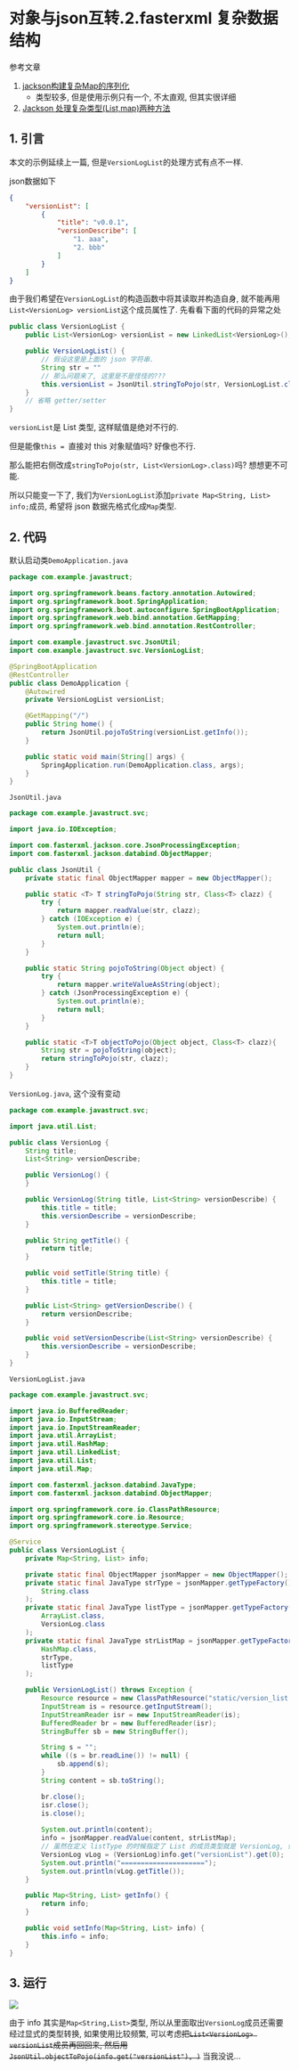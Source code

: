 # 对象与json互转.2.fasterxml 复杂数据结构

参考文章

1. [jackson构建复杂Map的序列化](https://www.cnblogs.com/zhshlimi/p/10300159.html)
    - 类型较多, 但是使用示例只有一个, 不太直观, 但其实很详细
2. [Jackson 处理复杂类型(List,map)两种方法](https://www.cnblogs.com/surge/p/9046223.html)

## 1. 引言

本文的示例延续上一篇, 但是`VersionLogList`的处理方式有点不一样.

json数据如下

```json
{
    "versionList": [
        {
            "title": "v0.0.1",
            "versionDescribe": [
                "1. aaa",
                "2. bbb"
            ]
        }
    ]
}
```

由于我们希望在`VersionLogList`的构造函数中将其读取并构造自身, 就不能再用`List<VersionLog> versionList`这个成员属性了. 先看看下面的代码的异常之处

```java
public class VersionLogList {
    public List<VersionLog> versionList = new LinkedList<VersionLog>();

    public VersionLogList() {
        // 假设这里是上面的 json 字符串.
        String str = "" 
        // 那么问题来了, 这里是不是怪怪的???
        this.versionList = JsonUtil.stringToPojo(str, VersionLogList.class);
    }
    // 省略 getter/setter
}
```

`versionList`是 List<VersionLog> 类型, 这样赋值是绝对不行的.

但是能像`this = `直接对 this 对象赋值吗? 好像也不行.

那么能把右侧改成`stringToPojo(str, List<VersionLog>.class)`吗? 想想更不可能.

所以只能变一下了, 我们为`VersionLogList`添加`private Map<String, List> info;`成员, 希望将 json 数据先格式化成`Map`类型.

## 2. 代码

默认启动类`DemoApplication.java`

```java
package com.example.javastruct;

import org.springframework.beans.factory.annotation.Autowired;
import org.springframework.boot.SpringApplication;
import org.springframework.boot.autoconfigure.SpringBootApplication;
import org.springframework.web.bind.annotation.GetMapping;
import org.springframework.web.bind.annotation.RestController;

import com.example.javastruct.svc.JsonUtil;
import com.example.javastruct.svc.VersionLogList;

@SpringBootApplication
@RestController
public class DemoApplication {
	@Autowired
	private VersionLogList versionList;

	@GetMapping("/")
	public String home() {
		return JsonUtil.pojoToString(versionList.getInfo());
	}

	public static void main(String[] args) {
		SpringApplication.run(DemoApplication.class, args);
	}
}

```

`JsonUtil.java`

```java
package com.example.javastruct.svc;

import java.io.IOException;

import com.fasterxml.jackson.core.JsonProcessingException;
import com.fasterxml.jackson.databind.ObjectMapper;

public class JsonUtil {
    private static final ObjectMapper mapper = new ObjectMapper();

    public static <T> T stringToPojo(String str, Class<T> clazz) {
        try {
            return mapper.readValue(str, clazz);
        } catch (IOException e) {
            System.out.println(e);
            return null;
        }
    }

    public static String pojoToString(Object object) {
        try {
            return mapper.writeValueAsString(object);
        } catch (JsonProcessingException e) {
            System.out.println(e);
            return null;
        }
    }

    public static <T>T objectToPojo(Object object, Class<T> clazz){
        String str = pojoToString(object);
        return stringToPojo(str, clazz);
    }
}

```

`VersionLog.java`, 这个没有变动

```java
package com.example.javastruct.svc;

import java.util.List;

public class VersionLog {
    String title;
    List<String> versionDescribe;

    public VersionLog() {
    }

    public VersionLog(String title, List<String> versionDescribe) {
        this.title = title;
        this.versionDescribe = versionDescribe;
    }

    public String getTitle() {
        return title;
    }

    public void setTitle(String title) {
        this.title = title;
    }

    public List<String> getVersionDescribe() {
        return versionDescribe;
    }

    public void setVersionDescribe(List<String> versionDescribe) {
        this.versionDescribe = versionDescribe;
    }
}

```

`VersionLogList.java`

```java
package com.example.javastruct.svc;

import java.io.BufferedReader;
import java.io.InputStream;
import java.io.InputStreamReader;
import java.util.ArrayList;
import java.util.HashMap;
import java.util.LinkedList;
import java.util.List;
import java.util.Map;

import com.fasterxml.jackson.databind.JavaType;
import com.fasterxml.jackson.databind.ObjectMapper;

import org.springframework.core.io.ClassPathResource;
import org.springframework.core.io.Resource;
import org.springframework.stereotype.Service;

@Service
public class VersionLogList {
    private Map<String, List> info;

    private static final ObjectMapper jsonMapper = new ObjectMapper();
    private static final JavaType strType = jsonMapper.getTypeFactory().constructType(
        String.class
    );
    private static final JavaType listType = jsonMapper.getTypeFactory().constructCollectionType(
        ArrayList.class,
        VersionLog.class
    );
    private static final JavaType strListMap = jsonMapper.getTypeFactory().constructMapType(
        HashMap.class, 
        strType,
        listType
    );

    public VersionLogList() throws Exception {
        Resource resource = new ClassPathResource("static/version_list.json");
        InputStream is = resource.getInputStream();
        InputStreamReader isr = new InputStreamReader(is);
        BufferedReader br = new BufferedReader(isr);
        StringBuffer sb = new StringBuffer();

        String s = "";
        while ((s = br.readLine()) != null) {
            sb.append(s);
        }
        String content = sb.toString();

        br.close();
        isr.close();
        is.close();
        
        System.out.println(content);
        info = jsonMapper.readValue(content, strListMap);
		// 虽然在定义 listType 的时候指定了 List 的成员类型就是 VersionLog, 但还是需要进行显式的类型转换.
		VersionLog vLog = (VersionLog)info.get("versionList").get(0);
        System.out.println("=====================");
        System.out.println(vLog.getTitle());
    }

    public Map<String, List> getInfo() {
        return info;
    }

    public void setInfo(Map<String, List> info) {
        this.info = info;
    }
}
```

## 3. 运行

![](https://gitee.com/generals-space/gitimg/raw/master/fe05efe5c5bdc9f3e6e6cffc2a599997.png)

由于 info 其实是`Map<String,List>`类型, 所以从里面取出`VersionLog`成员还需要经过显式的类型转换, 如果使用比较频繁, 可以考虑~~把`List<VersionLog> versionList`成员再回回来, 然后用`JsonUtil.objectToPojo(info.get("versionList"), )`~~ 当我没说...
